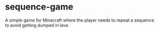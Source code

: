 # sequence-game
A simple game for Minecraft where the player needs to repeat a sequence to avoid getting dumped in lava
